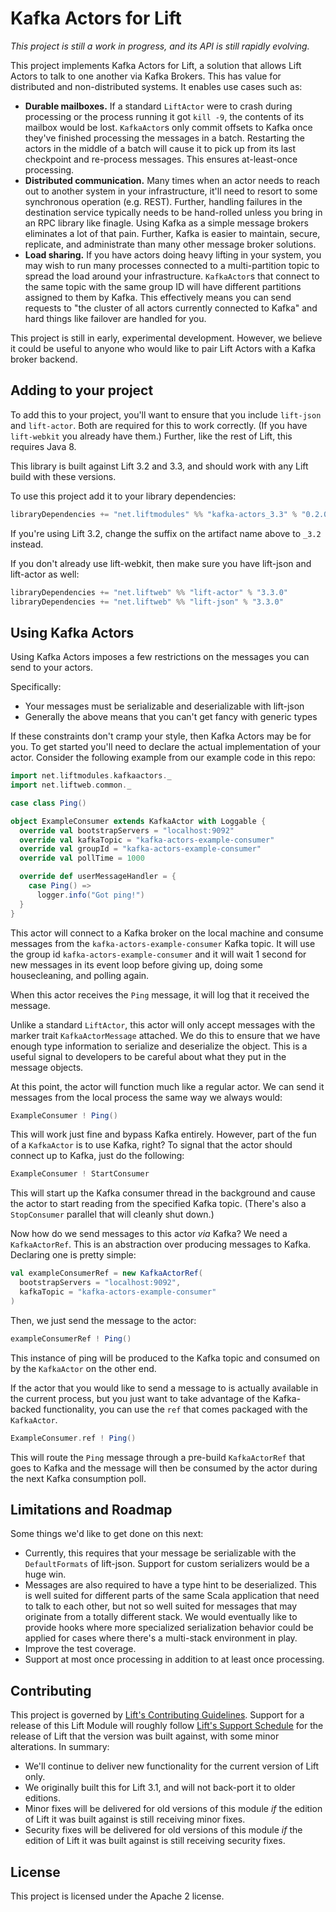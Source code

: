 # Kafka Actors for Lift

_This project is still a work in progress, and its API is still rapidly evolving._

This project implements Kafka Actors for Lift, a solution that allows Lift Actors to talk to
one another via Kafka Brokers. This has value for distributed and non-distributed systems. It
enables use cases such as:

* **Durable mailboxes.** If a standard `LiftActor` were to crash during processing or the process
  running it got `kill -9`, the contents of its mailbox would be lost. `KafkaActor`s only commit
  offsets to Kafka once they've finished processing the messages in a batch. Restarting the actors
  in the middle of a batch will cause it to pick up from its last checkpoint and re-process
  messages. This ensures at-least-once processing.
* **Distributed communication.** Many times when an actor needs to reach out to another system
  in your infrastructure, it'll need to resort to some synchronous operation (e.g. REST). Further,
  handling failures in the destination service typically needs to be hand-rolled unless you bring in
  an RPC library like finagle. Using Kafka as a simple message brokers eliminates a lot of that
  pain. Further, Kafka is easier to maintain, secure, replicate, and administrate than many other
  message broker solutions.
* **Load sharing.** If you have actors doing heavy lifting in your system, you may wish to run
  many processes connected to a multi-partition topic to spread the load around your infrastructure.
  `KafkaActor`s that connect to the same topic with the same group ID will have different
  partitions assigned to them by Kafka. This effectively means you can send requests to "the cluster
  of all actors currently connected to Kafka" and hard things like failover are handled for you.

This project is still in early, experimental development. However, we believe it could be useful
to anyone who would like to pair Lift Actors with a Kafka broker backend.

## Adding to your project

To add this to your project, you'll want to ensure that you include `lift-json` and `lift-actor`.
Both are required for this to work correctly. (If you have `lift-webkit` you already have them.)
Further, like the rest of Lift, this requires Java 8.

This library is built against Lift 3.2 and 3.3, and should work with any
Lift build with these versions.

To use this project add it to your library dependencies:

```scala
libraryDependencies += "net.liftmodules" %% "kafka-actors_3.3" % "0.2.0"
```

If you're using Lift 3.2, change the suffix on the artifact name above to
`_3.2` instead.

If you don't already use lift-webkit, then make sure you have lift-json and lift-actor as well:

```scala
libraryDependencies += "net.liftweb" %% "lift-actor" % "3.3.0"
libraryDependencies += "net.liftweb" %% "lift-json" % "3.3.0"
```

## Using Kafka Actors

Using Kafka Actors imposes a few restrictions on the messages you can send to your actors.

Specifically:

* Your messages must be serializable and deserializable with lift-json
* Generally the above means that you can't get fancy with generic types

If these constraints don't cramp your style, then Kafka Actors may be for you. To get started
you'll need to declare the actual implementation of your actor. Consider the following example
from our example code in this repo:

```scala
import net.liftmodules.kafkaactors._
import net.liftweb.common._

case class Ping()

object ExampleConsumer extends KafkaActor with Loggable {
  override val bootstrapServers = "localhost:9092"
  override val kafkaTopic = "kafka-actors-example-consumer"
  override val groupId = "kafka-actors-example-consumer"
  override val pollTime = 1000

  override def userMessageHandler = {
    case Ping() =>
      logger.info("Got ping!")
  }
}
```

This actor will connect to a Kafka broker on the local machine and consume messages from the
`kafka-actors-example-consumer` Kafka topic. It will use the group id
`kafka-actors-example-consumer` and it will wait 1 second for new messages in its event loop before
giving up, doing some housecleaning, and polling again.

When this actor receives the `Ping` message, it will log that it received the message.

Unlike a standard `LiftActor`, this actor will only accept messages with the marker trait
`KafkaActorMessage` attached. We do this to ensure that we have enough type information to
serialize and deserialize the object. This is a useful signal to developers to be careful
about what they put in the message objects.

At this point, the actor will function much like a regular actor. We can send it messages from the
local process the same way we always would:

```scala
ExampleConsumer ! Ping()
```

This will work just fine and bypass Kafka entirely. However, part of the fun of a `KafkaActor` is
to use Kafka, right? To signal that the actor should connect up to Kafka, just do the following:

```scala
ExampleConsumer ! StartConsumer
```

This will start up the Kafka consumer thread in the background and cause the actor to start reading
from the specified Kafka topic. (There's also a `StopConsumer` parallel that will cleanly shut down.)

Now how do we send messages to this actor _via_ Kafka? We need a `KafkaActorRef`. This is an
abstraction over producing messages to Kafka. Declaring one is pretty simple:

```scala
val exampleConsumerRef = new KafkaActorRef(
  bootstrapServers = "localhost:9092",
  kafkaTopic = "kafka-actors-example-consumer"
)
```

Then, we just send the message to the actor:

```scala
exampleConsumerRef ! Ping()
```

This instance of ping will be produced to the Kafka topic and consumed on by the `KafkaActor` on
the other end.

If the actor that you would like to send a message to is actually available in the current process,
but you just want to take advantage of the Kafka-backed functionality, you can use the `ref` that
comes packaged with the `KafkaActor`.

```scala
ExampleConsumer.ref ! Ping()
```

This will route the `Ping` message through a pre-build `KafkaActorRef` that goes to Kafka and the
message will then be consumed by the actor during the next Kafka consumption poll.

## Limitations and Roadmap

Some things we'd like to get done on this next:

* Currently, this requires that your message be serializable with the `DefaultFormats` of lift-json.
  Support for custom serializers would be a huge win.
* Messages are also required to have a type hint to be deserialized. This is well suited for
  different parts of the same Scala application that need to talk to each other, but not so well
  suited for messages that may originate from a totally different stack. We would eventually like
  to provide hooks where more specialized serialization behavior could be applied for cases where
  there's a multi-stack environment in play.
* Improve the test coverage.
* Support at most once processing in addition to at least once processing.

## Contributing

This project is governed by [Lift's Contributing Guidelines][lcg]. Support for a release of this
Lift Module will roughly follow [Lift's Support Schedule][lss] for the release of Lift that the
version was built against, with some minor alterations. In summary:

* We'll continue to deliver new functionality for the current version of Lift only.
* We originally built this for Lift 3.1, and will not back-port it to older editions.
* Minor fixes will be delivered for old versions of this module _if_ the edition of Lift it was
  built against is still receiving minor fixes.
* Security fixes will be delivered for old versions of this module _if_ the edition of Lift it
  was built against is still receiving security fixes.

[lcg]: https://github.com/lift/framework/blob/master/CONTRIBUTING.md
[lss]: https://github.com/lift/framework/blob/master/SUPPORT.md

## License

This project is licensed under the Apache 2 license.
